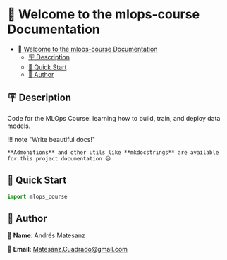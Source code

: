 # 👋 Welcome to the mlops-course Documentation

- [👋 Welcome to the mlops-course Documentation](#-welcome-to-the-cookiecutterproject_name-documentation)
  - [🪧 Description](#-description)
  - [🚀 Quick Start](#-quick-start)
  - [🙋 Author](#-author)

## 🪧 Description

Code for the MLOps Course: learning how to build, train, and deploy data models.

!!! note "Write beautiful docs!"

    **Admonitions** and other utils like **mkdocstrings** are available for this project documentation 😃

## 🚀 Quick Start

```python
import mlops_course
```

## 🙋 Author

🙋 **Name**: Andrés Matesanz

📩 **Email**: Matesanz.Cuadrado@gmail.com
